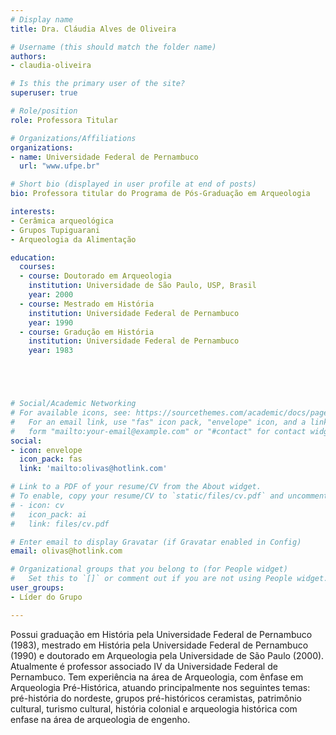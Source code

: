 ```yaml
---
# Display name
title: Dra. Cláudia Alves de Oliveira

# Username (this should match the folder name)
authors:
- claudia-oliveira

# Is this the primary user of the site?
superuser: true

# Role/position
role: Professora Titular

# Organizations/Affiliations
organizations:
- name: Universidade Federal de Pernambuco
  url: "www.ufpe.br"

# Short bio (displayed in user profile at end of posts)
bio: Professora titular do Programa de Pós-Graduação em Arqueologia

interests:
- Cerâmica arqueológica
- Grupos Tupiguarani
- Arqueologia da Alimentação

education:
  courses:
  - course: Doutorado em Arqueologia
    institution: Universidade de São Paulo, USP, Brasil
    year: 2000
  - course: Mestrado em História
    institution: Universidade Federal de Pernambuco
    year: 1990
  - course: Gradução em História
    institution: Universidade Federal de Pernambuco
    year: 1983





# Social/Academic Networking
# For available icons, see: https://sourcethemes.com/academic/docs/page-builder/#icons
#   For an email link, use "fas" icon pack, "envelope" icon, and a link in the
#   form "mailto:your-email@example.com" or "#contact" for contact widget.
social:
- icon: envelope
  icon_pack: fas
  link: 'mailto:olivas@hotlink.com'

# Link to a PDF of your resume/CV from the About widget.
# To enable, copy your resume/CV to `static/files/cv.pdf` and uncomment the lines below.
# - icon: cv
#   icon_pack: ai
#   link: files/cv.pdf

# Enter email to display Gravatar (if Gravatar enabled in Config)
email: olivas@hotlink.com

# Organizational groups that you belong to (for People widget)
#   Set this to `[]` or comment out if you are not using People widget.
user_groups:
- Líder do Grupo

---
```


Possui graduação em História pela Universidade Federal de Pernambuco (1983), mestrado em História pela Universidade Federal de Pernambuco (1990) e doutorado em Arqueologia pela Universidade de São Paulo (2000). Atualmente é professor associado IV da Universidade Federal de Pernambuco. Tem experiência na área de Arqueologia, com ênfase em Arqueologia Pré-Histórica, atuando principalmente nos seguintes temas: pré-história do nordeste, grupos pré-históricos ceramistas, patrimônio cultural, turismo cultural, história colonial e arqueologia histórica com enfase na área de arqueologia de engenho.

